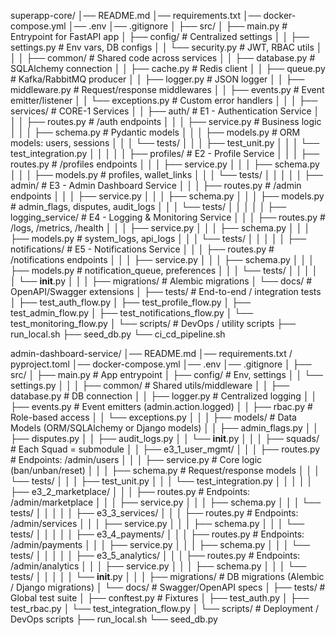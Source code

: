 superapp-core/
│── README.md
│── requirements.txt
│── docker-compose.yml
│── .env
│── .gitignore
│
├── src/
│   ├── main.py                 # Entrypoint for FastAPI app
│   ├── config/                 # Centralized settings
│   │   ├── settings.py         # Env vars, DB configs
│   │   └── security.py         # JWT, RBAC utils
│   │
│   ├── common/                 # Shared code across services
│   │   ├── database.py         # SQLAlchemy connection
│   │   ├── cache.py            # Redis client
│   │   ├── queue.py            # Kafka/RabbitMQ producer
│   │   ├── logger.py           # JSON logger
│   │   ├── middleware.py       # Request/response middlewares
│   │   ├── events.py           # Event emitter/listener
│   │   └── exceptions.py       # Custom error handlers
│   │
│   ├── services/               # CORE-1 Services
│   │   ├── auth/               # E1 - Authentication Service
│   │   │   ├── routes.py       # /auth endpoints
│   │   │   ├── service.py      # Business logic
│   │   │   ├── schema.py       # Pydantic models
│   │   │   ├── models.py       # ORM models: users, sessions
│   │   │   └── tests/
│   │   │       ├── test_unit.py
│   │   │       └── test_integration.py
│   │   │
│   │   ├── profiles/           # E2 - Profile Service
│   │   │   ├── routes.py       # /profiles endpoints
│   │   │   ├── service.py
│   │   │   ├── schema.py
│   │   │   ├── models.py       # profiles, wallet_links
│   │   │   └── tests/
│   │   │
│   │   ├── admin/              # E3 - Admin Dashboard Service
│   │   │   ├── routes.py       # /admin endpoints
│   │   │   ├── service.py
│   │   │   ├── schema.py
│   │   │   ├── models.py       # admin_flags, disputes, audit_logs
│   │   │   └── tests/
│   │   │
│   │   ├── logging_service/    # E4 - Logging & Monitoring Service
│   │   │   ├── routes.py       # /logs, /metrics, /health
│   │   │   ├── service.py
│   │   │   ├── schema.py
│   │   │   ├── models.py       # system_logs, api_logs
│   │   │   └── tests/
│   │   │
│   │   ├── notifications/      # E5 - Notifications Service
│   │   │   ├── routes.py       # /notifications endpoints
│   │   │   ├── service.py
│   │   │   ├── schema.py
│   │   │   ├── models.py       # notification_queue, preferences
│   │   │   └── tests/
│   │   │
│   │   └── __init__.py
│   │
│   ├── migrations/             # Alembic migrations
│   └── docs/                   # OpenAPI/Swagger extensions
│
├── tests/                      # End-to-end / integration tests
│   ├── test_auth_flow.py
│   ├── test_profile_flow.py
│   ├── test_admin_flow.py
│   ├── test_notifications_flow.py
│   └── test_monitoring_flow.py
│
└── scripts/                    # DevOps / utility scripts
    ├── run_local.sh
    ├── seed_db.py
    └── ci_cd_pipeline.sh































admin-dashboard-service/
│── README.md
│── requirements.txt / pyproject.toml
│── docker-compose.yml
│── .env
│── .gitignore
│
├── src/
│   ├── main.py                 # App entrypoint
│   ├── config/                 # Env, settings
│   │   └── settings.py
│   │
│   ├── common/                 # Shared utils/middleware
│   │   ├── database.py         # DB connection
│   │   ├── logger.py           # Centralized logging
│   │   ├── events.py           # Event emitters (admin.action.logged)
│   │   ├── rbac.py             # Role-based access
│   │   └── exceptions.py
│   │
│   ├── models/                 # Data Models (ORM/SQLAlchemy or Django models)
│   │   ├── admin_flags.py
│   │   ├── disputes.py
│   │   ├── audit_logs.py
│   │   └── __init__.py
│   │
│   ├── squads/                 # Each Squad = submodule
│   │   ├── e3_1_user_mgmt/
│   │   │   ├── routes.py       # Endpoints: /admin/users
│   │   │   ├── service.py      # Core logic (ban/unban/reset)
│   │   │   ├── schema.py       # Request/response models
│   │   │   └── tests/
│   │   │       ├── test_unit.py
│   │   │       └── test_integration.py
│   │   │
│   │   ├── e3_2_marketplace/
│   │   │   ├── routes.py       # Endpoints: /admin/marketplace
│   │   │   ├── service.py
│   │   │   ├── schema.py
│   │   │   └── tests/
│   │   │
│   │   ├── e3_3_services/
│   │   │   ├── routes.py       # Endpoints: /admin/services
│   │   │   ├── service.py
│   │   │   ├── schema.py
│   │   │   └── tests/
│   │   │
│   │   ├── e3_4_payments/
│   │   │   ├── routes.py       # Endpoints: /admin/payments
│   │   │   ├── service.py
│   │   │   ├── schema.py
│   │   │   └── tests/
│   │   │
│   │   ├── e3_5_analytics/
│   │   │   ├── routes.py       # Endpoints: /admin/analytics
│   │   │   ├── service.py
│   │   │   ├── schema.py
│   │   │   └── tests/
│   │   │
│   │   └── __init__.py
│   │
│   ├── migrations/             # DB migrations (Alembic / Django migrations)
│   └── docs/                   # Swagger/OpenAPI specs
│
├── tests/                      # Global test suite
│   ├── conftest.py             # Fixtures
│   ├── test_auth.py
│   ├── test_rbac.py
│   └── test_integration_flow.py
│
└── scripts/                    # Deployment / DevOps scripts
    ├── run_local.sh
    └── seed_db.py












